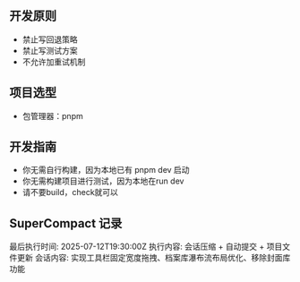 ## 开发原则
- 禁止写回退策略
- 禁止写测试方案
- 不允许加重试机制

## 项目选型
- 包管理器：pnpm

## 开发指南
- 你无需自行构建，因为本地已有 pnpm dev 启动
- 你无需构建项目进行测试，因为本地在run dev
- 请不要build，check就可以

## SuperCompact 记录

最后执行时间: 2025-07-12T19:30:00Z
执行内容: 会话压缩 + 自动提交 + 项目文件更新
会话内容: 实现工具栏固定宽度拖拽、档案库瀑布流布局优化、移除封面库功能